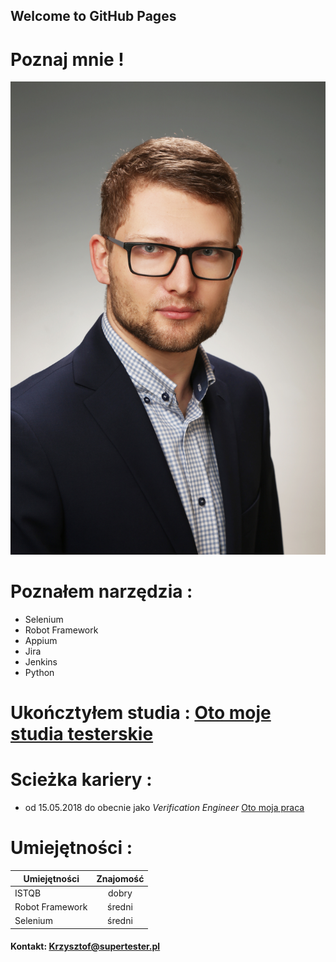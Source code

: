 ## Welcome to GitHub Pages

# Poznaj mnie !
![moje zdjęcie](https://github.com/cris9292/super_interaktywne_CV/blob/master/IMG_5993a.jpg)




# Poznałem narzędzia :
- Selenium
- Robot Framework
- Appium
- Jira
- Jenkins
- Python

# Ukończtyłem studia : [Oto moje studia testerskie](https://www.wsb.pl/wroclaw/studenci/studia-podyplomowe/kierunki/tester-oprogramowania-dla-aplikacji-mobilnych-i-serwerowych)

# Scieżka kariery :
- od 15.05.2018 do obecnie jako *Verification Engineer* [Oto moja praca ](https://nokiawroclaw.pl/)

# Umiejętności : 

| Umiejętności       | Znajomość           
| ------------- |:-------------:| 
| ISTQB      | dobry |
| Robot Framework      | średni   |   
| Selenium | średni      
 
#### Kontakt: Krzysztof@supertester.pl
